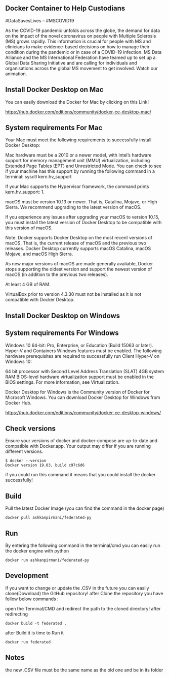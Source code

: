 Docker Container to Help Custodians
-----------
#DataSavesLives – #MSCOVID19

As the COVID-19 pandemic unfolds across the globe, the demand for data on the impact of the novel coronavirus on people with Multiple Sclerosis (MS) grows rapidly.
This information is crucial for people with MS and clinicians to make evidence-based decisions on how to manage their condition during the pandemic or in case of a COVID-19 infection.
MS Data Alliance and the MS International Federation have teamed up to set up a Global Data Sharing Initiative and are calling for individuals and organisations across the global MS movement to get involved.  Watch our animation.

Install Docker Desktop on Mac
-----------
You can easily download the Docker for Mac by clicking on this Link!

https://hub.docker.com/editions/community/docker-ce-desktop-mac/

System requirements For Mac
---------

Your Mac must meet the following requirements to successfully install Docker Desktop:

Mac hardware must be a 2010 or a newer model, with Intel’s hardware support for memory management unit (MMU) virtualization, including Extended Page Tables (EPT) and Unrestricted Mode. You can check to see if your machine has this support by running the following command in a terminal: sysctl kern.hv_support

If your Mac supports the Hypervisor framework, the command prints kern.hv_support: 1.

macOS must be version 10.13 or newer. That is, Catalina, Mojave, or High Sierra. We recommend upgrading to the latest version of macOS.

If you experience any issues after upgrading your macOS to version 10.15, you must install the latest version of Docker Desktop to be compatible with this version of macOS.

Note: Docker supports Docker Desktop on the most recent versions of macOS. That is, the current release of macOS and the previous two releases. Docker Desktop currently supports macOS Catalina, macOS Mojave, and macOS High Sierra.

As new major versions of macOS are made generally available, Docker stops supporting the oldest version and support the newest version of macOS (in addition to the previous two releases).

At least 4 GB of RAM.

VirtualBox prior to version 4.3.30 must not be installed as it is not compatible with Docker Desktop.




Install Docker Desktop on Windows
-----------

System requirements For Windows
---------

Windows 10 64-bit: Pro, Enterprise, or Education (Build 15063 or later).
Hyper-V and Containers Windows features must be enabled.
The following hardware prerequisites are required to successfully run Client Hyper-V on Windows 10:

64 bit processor with Second Level Address Translation (SLAT)
4GB system RAM
BIOS-level hardware virtualization support must be enabled in the BIOS settings. For more information, see Virtualization.



Docker Desktop for Windows is the Community version of Docker for Microsoft Windows. You can download Docker Desktop for Windows from Docker Hub.

https://hub.docker.com/editions/community/docker-ce-desktop-windows/




Check versions
------------

Ensure your versions of docker and docker-compose are up-to-date and compatible with Docker.app. Your output may differ if you are running different versions.

```
$ docker --version
Docker version 19.03, build c97c6d6
```

if you could run this command it means that you could install the docker successfully!


Build
-----------
Pull the latest Docker Image (you can find the command in the docker page)

```
docker pull ashkanpirmani/federated-py
```


Run
-----------
By entering the following command in the terminal/cmd you can easily run the docker engine with python
```
docker run ashkanpirmani/federated-py
```

Development
--------
If you want to change or update the .CSV in the future you can easily clone(Download) the GitHub repository! after Clone the repository you have follow below commands :

open the Terminal/CMD and redirect the path to the cloned directory!
after redirecting

```
docker build -t federated .
```

after Build it is time to Run it

```
docker run federated
```


Notes
--------
the new .CSV file must be the same name as the old one and be in its folder
